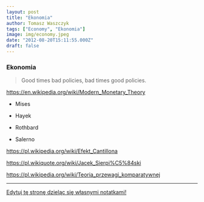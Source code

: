 ```yaml
---
layout: post
title: "Ekonomia"
author: Tomasz Waszczyk
tags: ["Economy", "Ekonomia"]
image: img/economy.jpeg
date: "2012-08-20T15:11:55.000Z"
draft: false
---
```


### Ekonomia

> Good times bad policies, bad times good policies.

<https://en.wikipedia.org/wiki/Modern_Monetary_Theory>

* Mises

* Hayek

* Rothbard

* Salerno

https://pl.wikipedia.org/wiki/Efekt_Cantillona

https://pl.wikiquote.org/wiki/Jacek_Sierpi%C5%84ski

https://pl.wikipedia.org/wiki/Teoria_przewagi_komparatywnej

---

<a href="https://github.com/TomaszWaszczyk/historia.waszczyk.com/edit/master/src/content/economy.md" target="_blank">Edytuj tę stronę dzieląc się własnymi notatkami!</a>
